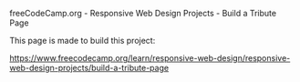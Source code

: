 freeCodeCamp.org - Responsive Web Design Projects - Build a Tribute Page

This page is made to build this project:

https://www.freecodecamp.org/learn/responsive-web-design/responsive-web-design-projects/build-a-tribute-page



